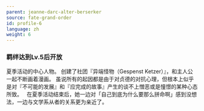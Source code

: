 ```yaml
---
parent: jeanne-darc-alter-berserker
source: fate-grand-order
id: profile-6
language: zh
weight: 6
---
```


### 羁绊达到Lv.5后开放

夏季活动的中心人物。
创建了社团『异端怪物（Gespenst Ketzer）』，和主人公一起不断画着漫画。
虽说所有的起因都是由于对贞德的对抗心理，但根本上似乎是对『不可能的发展』和『应完成的故事』产生的谈不上憎恶或是憧憬的某种心态所致。
 
在夏季活动结束后，她一边对「自己到底为什么要那么拼命啊」感到没想法，一边与文学系从者的关系更为亲近了。
